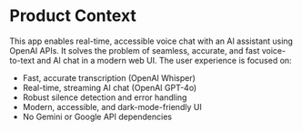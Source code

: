 # Product Context

This app enables real-time, accessible voice chat with an AI assistant using OpenAI APIs. It solves the problem of seamless, accurate, and fast voice-to-text and AI chat in a modern web UI. The user experience is focused on:
- Fast, accurate transcription (OpenAI Whisper)
- Real-time, streaming AI chat (OpenAI GPT-4o)
- Robust silence detection and error handling
- Modern, accessible, and dark-mode-friendly UI
- No Gemini or Google API dependencies
